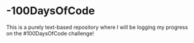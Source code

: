 # -100DaysOfCode
This is a purely text-based repository where I will be logging my progress on the #100DaysOfCode challenge!
